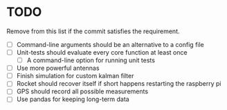 # TODO
Remove from this list if the commit satisfies the requirement.
* [ ] Command-line arguments should be an alternative to a config file
* [ ] Unit-tests should evaluate every core function at least once
  * [ ] A command-line option for running unit tests
* [ ] Use more powerful antennas
* [ ] Finish simulation for custom kalman filter
* [ ] Rocket should recover itself if short happens restarting the raspberry pi
* [ ] GPS should record all possible measurements
* [ ] Use pandas for keeping long-term data
